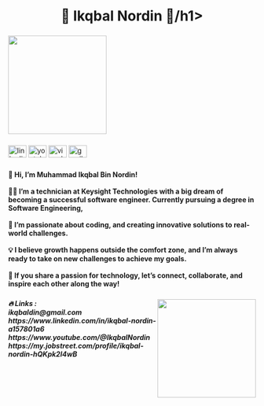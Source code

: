 <h1 align="center">🌟 Ikqbal Nordin 🌟/h1>

###

<div align="left">
  <img height="200" src="https://media4.giphy.com/media/v1.Y2lkPTc5MGI3NjExbmt3ZjBpNTU2MnA5bDg0MW8yMTFybXRhaHlrdGM0NDdiOG1meXRxdSZlcD12MV9pbnRlcm5hbF9naWZfYnlfaWQmY3Q9Zw/qgQUggAC3Pfv687qPC/giphy.gif"  />
</div>

###

<div align="left">
  <img src="https://raw.githubusercontent.com/maurodesouza/profile-readme-generator/master/src/assets/icons/social/linkedin/default.svg" width="37" height="25" alt="linkedin logo"  />
  <img src="https://raw.githubusercontent.com/maurodesouza/profile-readme-generator/master/src/assets/icons/social/youtube/default.svg" width="37" height="25" alt="youtube logo"  />
  <img src="https://raw.githubusercontent.com/maurodesouza/profile-readme-generator/master/src/assets/icons/social/visualstudio/default.svg" width="37" height="25" alt="visualstudio logo"  />
  <img src="https://raw.githubusercontent.com/maurodesouza/profile-readme-generator/master/src/assets/icons/social/gmail/default.svg" width="37" height="25" alt="gmail logo"  />
</div>

###

<h4 align="left">👋 Hi, I’m Muhammad Ikqbal Bin Nordin!<br><br>👨‍💻 I’m a technician at Keysight Technologies with a big dream of becoming a successful software engineer. Currently pursuing a degree in Software Engineering,<br><br>🌟 I’m passionate about coding, and creating innovative solutions to real-world challenges.<br><br>💡 I believe growth happens outside the comfort zone, and I’m always ready to take on new challenges to achieve my goals.<br><br>🚀 If you share a passion for technology, let’s connect, collaborate, and inspire each other along the way!</h4>

###

<img align="right" height="200" src="https://media2.giphy.com/media/v1.Y2lkPTc5MGI3NjExcW1oajE0eTAxbG9vYXc0a21jNHN4M2V0YzFmdmRvaWJjOHB6MWQxdyZlcD12MV9pbnRlcm5hbF9naWZfYnlfaWQmY3Q9Zw/kBa3lyXcK5pcOJDUkW/giphy.gif"  />

###

<h5 align="left">🔥   Links : <br>ikqbaldin@gmail.com<br>https://www.linkedin.com/in/ikqbal-nordin-a157801a6<br>https://www.youtube.com/@IkqbalNordin<br>https://my.jobstreet.com/profile/ikqbal-nordin-hQKpk2l4wB</h5>

###
